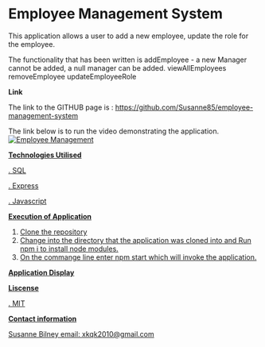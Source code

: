 # Employee Management System
This application allows a user to add a new employee, update the role for the employee.

The functionality that has been written is
addEmployee - a new Manager cannot be added, a null manager can be added.
viewAllEmployees
removeEmployee
updateEmployeeRole

**Link** 

The link to the GITHUB page is : https://github.com/Susanne85/employee-management-system

The link below is to run the video demonstrating the application.
<a href="https://drive.google.com/uc?export=view&id=17vZgROdwm6KkaWraAWmep2MXuYzZekQi"><img src="https://drive.google.com/uc?export=view&id=17vZgROdwm6KkaWraAWmep2MXuYzZekQi" title="Employee Management"/>


**Technologies Utilised**

. SQL

. Express 

. Javascript

**Execution of Application**

1.  Clone the repository
2.  Change into the directory that the application was cloned into and Run npm i to install node modules.
3.  On the commange line enter npm start which will invoke the application.

**Application Display**

**Liscense**

. MIT

**Contact information**

Susanne Bilney 
email: xkqk2010@gmail.com
 